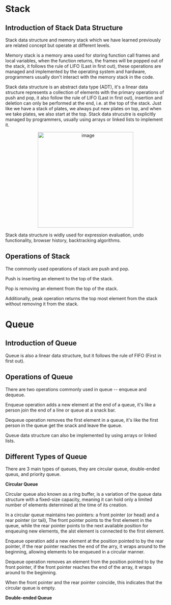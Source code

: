 # Stack

## Introduction of Stack Data Structure

Stack data structure and memory stack which we have learned previously are related concept but operate at different levels. 

Memory stack is a memory area used for storing function call frames and local variables, when the function returns, the frames will be popped out of the stack, it follows the rule of LIFO (Last in first out), these operations are managed and implemented by the operating system and hardware, programmers usually don't interact with the memory stack in the code.

Stack data structure is an abstract data type (ADT), it's a linear data structure represents a collection of elements with the primary operations of push and pop, it also follow the rule of LIFO (Last in first out), insertion and deletion can only be performed at the end, i.e. at the top of the stack. Just like we have a stack of plates, we always put new plates on top, and when we take plates, we also start at the top. Stack data strucutre is explicitly managed by programmers, usually using arrays or linked lists to implement it.

<div align=center>
<img width="300" alt="image" src="https://github.com/ShiyuFan0820/CSLearningNote/assets/149340606/6648b081-1417-434b-acc5-11546122c4a1">
</div>

Stack data structure is widly used for expression evaluation, undo functionality, browser history, backtracking algorithms.

## Operations of Stack

The commonly used operations of stack are push and pop.

Push is inserting an element to the top of the stack.

Pop is removing an element from the top of the stack.

Additionally, peak operation returns the top most element from the stack without removing it from the stack.

# Queue

## Introduction of Queue

Queue is also a linear data structure, but it follows the rule of FIFO (First in first out).


## Operations of Queue

There are two operations commonly used in queue -- enqueue and dequeue.

Enqueue operation adds a new element at the end of a queue, it's like a person join the end of a line or queue at a snack bar.

Dequeue operation removes the first element in a queue, it's like the first person in the queue get the snack and leave the queue.

Queue data structure can also be implemented by using arrays or linked lists.

## Different Types of Queue

There are 3 main types of queues, they are circular queue, double-ended queus, and priority queue.

**Circular Queue**

Circular queue also known as a ring buffer, is a variation of the queue data structure with a fixed-size capacity, meaning it can hold only a limited number of elements determined at the time of its creation. 

In a circular queue maintains two pointers: a front pointer (or head) and a rear pointer (or tail), The front pointer points to the first element in the queue, while the rear pointer points to the next available position for enqueuing new elements, the alst element is connected to the first element.

Enqueue operation add a new element at the position pointed to by the rear pointer, if the rear pointer reaches the end of the arry, it wraps around to the beginning, allowing elements to be enqueued in a circular manner.

Dequeue operation removes an element from the position pointed to by the front pointer, if the front pointer reaches the end of the array, it wraps around to the beginning.

When the front pointer and the rear pointer coincide, this indicates that the circular queue is empty.

**Double-ended Queue**





